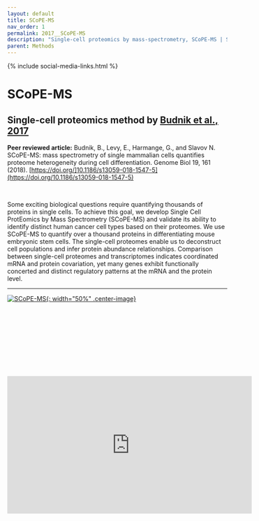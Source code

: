 ```yaml
---
layout: default
title: SCoPE-MS
nav_order: 1
permalink: 2017__SCoPE-MS
description: "Single-cell proteomics by mass-spectrometry, SCoPE-MS | Slavov Laboratory"
parent: Methods
---
```

{% include social-media-links.html %}

# SCoPE-MS

## Single-cell proteomics method by [Budnik et al., 2017](https://www.biorxiv.org/content/10.1101/102681v1)
**Peer reviewed article:** Budnik, B., Levy, E., Harmange, G., and Slavov N. SCoPE-MS: mass spectrometry of single mammalian cells quantifies proteome heterogeneity during cell differentiation. Genome Biol 19, 161 (2018). [https://doi.org/]10.1186/s13059-018-1547-5](https://doi.org/10.1186/s13059-018-1547-5)

&nbsp;

Some exciting biological questions require quantifying thousands of proteins in single cells. To achieve this goal, we develop Single Cell ProtEomics by Mass Spectrometry (SCoPE-MS) and validate its ability to identify distinct human cancer cell types based on their proteomes. We use SCoPE-MS to quantify over a thousand proteins in differentiating mouse embryonic stem cells. The single-cell proteomes enable us to deconstruct cell populations and infer protein abundance relationships. Comparison between single-cell proteomes and transcriptomes indicates coordinated mRNA and protein covariation, yet many genes exhibit functionally concerted and distinct regulatory patterns at the mRNA and the protein level.

---

[![SCoPE-MS](https://slavovlab.net/2016_SCoPE-MS/SCoPE-MS_Diagram.png){: width="50%" .center-image}](https://slavovlab.net/2016_SCoPE-MS/index.html)




&nbsp;  

&nbsp;

&nbsp;  

&nbsp;

&nbsp;

<iframe width="560" height="315" src="https://www.youtube.com/embed/D4JtnM-4Lds" title="YouTube video player" frameborder="0" allow="accelerometer; autoplay; clipboard-write; encrypted-media; gyroscope; picture-in-picture" allowfullscreen></iframe>


&nbsp;

&nbsp;

&nbsp;

&nbsp;

&nbsp;

&nbsp;

&nbsp;

&nbsp;

&nbsp;

&nbsp;

&nbsp;

&nbsp;

&nbsp;
